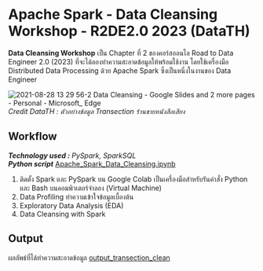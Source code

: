 # Apache Spark - Data Cleansing Workshop - R2DE2.0 2023 (DataTH)
**Data Cleansing Workshop** เป็น Chapter ที่ 2 ของคอร์สออนไล Road to Data Engineer 2.0 (2023) ที่จะได้ลองทำความสะอาดข้อมูลให้พร้อมใช้งาน โดยใช้เครื่องมือ Distributed Data Processing ด้วย Apache Spark ซึ่งเป็นหนึ่งในงานของ Data Engineer

![2021-08-28 13 29 56-2 Data Cleansing - Google Slides and 2 more pages - Personal - Microsoft_ Edge](https://github.com/suben-mk/Apache-Spark-Data-Cleansing-R2DE2.0/assets/89971741/7367f770-babc-47d1-928f-bbcfd7493f72)
_Credit DataTH : ตัวอย่างข้อมูล Transection ร้านขายหนังสือเสียง_

## Workflow
_**Technology used :** PySpark, SparkSQL_\
_**Python script**_ [Apache_Spark_Data_Cleansing.ipynb](https://github.com/suben-mk/Apache-Spark-Data-Cleansing-R2DE2.0/blob/main/Apache_Spark_Data_Cleansing.ipynb)
1. ติดตั้ง Spark และ PySpark บน Google Colab เป็นเครื่องมือสำหรับรันคำสั่ง Python และ Bash บนคอมพิวเตอร์จำลอง (Virtual Machine)
2. Data Profiling ทำความเข้าใจข้อมูลเบื้องต้น
3. Exploratory Data Analysis (EDA)
4. Data Cleansing with Spark

## Output
ผลลัพธ์ที่ได้ทำความสะอาดข้อมูล [output_transection_clean](https://github.com/suben-mk/Apache-Spark-Data-Cleansing-R2DE2.0/tree/main/Output%20Data)
